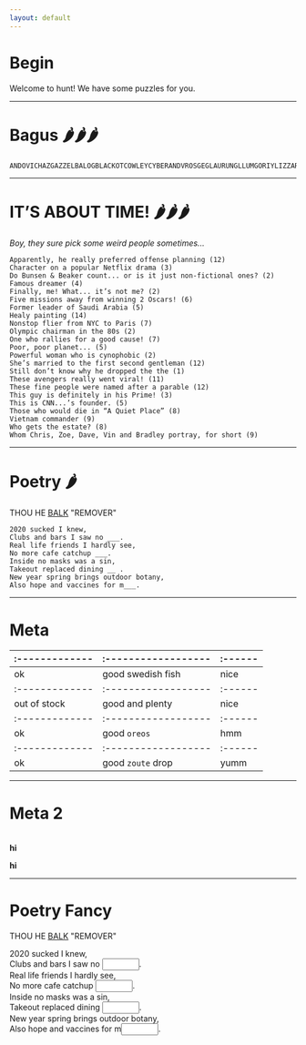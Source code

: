 ```yaml
---
layout: default
---
```


# Begin 

Welcome to hunt! We have some puzzles for you.

<!-- Text can be **bold**, _italic_, or ~~strikethrough~~ -->

<!--- [Link to another page](./another-page.html). --->


<!--- ![Octocat](https://github.githubassets.com/images/icons/emoji/octocat.png) -->


* * * 

# Bagus 🌶️🌶️🌶️

```
ANDOVICHAZGAZZELBALOGBLACKOTCOWLEYCYBERANDVROSGEGLAURUNGLLUMGORIYLIZZARDLMIALUIFERLURZMALACIOBLINOCTROKPISTACOPOSVOICERAINRASILONRMOSSELOBSIBYSLIHEENSNOWFLAKWACHIEFWEDIGO
```

* * * 

# IT’S ABOUT TIME! 🌶️🌶️🌶️

_Boy, they sure pick some weird people sometimes..._

```
Apparently, he really preferred offense planning (12)
Character on a popular Netflix drama (3)
Do Bunsen & Beaker count... or is it just non-fictional ones? (2)
Famous dreamer (4)
Finally, me! What... it’s not me? (2)
Five missions away from winning 2 Oscars! (6)
Former leader of Saudi Arabia (5)
Healy painting (14)
Nonstop flier from NYC to Paris (7)
Olympic chairman in the 80s (2)
One who rallies for a good cause! (7)
Poor, poor planet... (5)
Powerful woman who is cynophobic (2)
She’s married to the first second gentleman (12)
Still don’t know why he dropped the the (1)
These avengers really went viral! (11)
These fine people were named after a parable (12)
This guy is definitely in his Prime! (3)
This is CNN...’s founder. (5)
Those who would die in “A Quiet Place” (8)
Vietnam commander (9)
Who gets the estate? (8)
Whom Chris, Zoe, Dave, Vin and Bradley portray, for short (9)
```

* * * 

# Poetry 🌶️

THOU HE <u>BALK</u> "REMOVER"

```
2020 sucked I knew,
Clubs and bars I saw no ___.
Real life friends I hardly see,
No more cafe catchup ___.
Inside no masks was a sin,
Takeout replaced dining __ .
New year spring brings outdoor botany,
Also hope and vaccines for m___.
```

* * * 

# Meta


|:-------------|:------------------|:------|
|:-------------|:------------------|:------|
| ok           | good swedish fish | nice  |
|:-------------|:------------------|:------|
| out of stock | good and plenty   | nice  |
|:-------------|:------------------|:------|
| ok           | good `oreos`      | hmm   |
|:-------------|:------------------|:------|
| ok           | good `zoute` drop | yumm  |


* * * 

# Meta 2

<br>
<b> hi</b>

<div class="container">
  <div></div>
  <div></div>
  <div></div>
  <div></div>
  <div></div>
  <div></div>
  <div></div>
</div>

<b> hi</b>

* * * 

# Poetry Fancy

THOU HE <u>BALK</u> "REMOVER"

2020 sucked I knew,  
Clubs and bars I saw no <input type="text" size='5' class="poetry">.  
Real life friends I hardly see,  
No more cafe catchup <input type="text" size='5' class="poetry">.  
Inside no masks was a sin,  
Takeout replaced dining <input type="text" size='5' class="poetry">.  
New year spring brings outdoor botany,  
Also hope and vaccines for m<input type="text" size='5' class="poetry">.  



